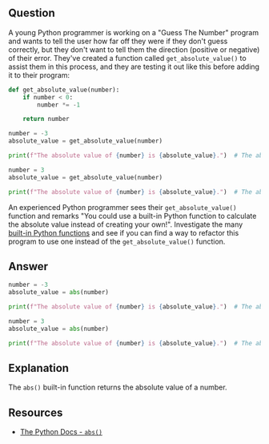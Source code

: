 ## Question

A young Python programmer is working on a "Guess The Number" program and wants to tell the user how far off they were if they don't guess correctly, but they don't want to tell them the direction (positive or negative) of their error. They've created a function called `get_absolute_value()` to assist them in this process, and they are testing it out like this before adding it to their program:

```python
def get_absolute_value(number):
    if number < 0:
        number *= -1

    return number

number = -3
absolute_value = get_absolute_value(number)

print(f"The absolute value of {number} is {absolute_value}.")  # The absolute value of -3 is 3.

number = 3
absolute_value = get_absolute_value(number)

print(f"The absolute value of {number} is {absolute_value}.")  # The absolute value of 3 is 3.
```

An experienced Python programmer sees their `get_absolute_value()` function and remarks "You could use a built-in Python function to calculate the absolute value instead of creating your own!". Investigate the many [built-in Python functions](https://docs.python.org/3/library/functions.html) and see if you can find a way to refactor this program to use one instead of the `get_absolute_value()` function. 

## Answer

```python
number = -3
absolute_value = abs(number)

print(f"The absolute value of {number} is {absolute_value}.")  # The absolute value of -3 is 3.

number = 3
absolute_value = abs(number)

print(f"The absolute value of {number} is {absolute_value}.")  # The absolute value of 3 is 3.
```

## Explanation

The `abs()` built-in function returns the absolute value of a number.

## Resources

-   [The Python Docs - `abs()`](https://docs.python.org/3/library/functions.html#abs)
